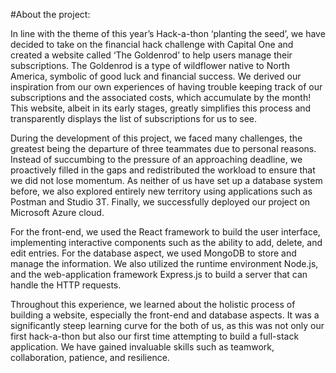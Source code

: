 #About the project: 

In line with the theme of this year’s Hack-a-thon ‘planting the seed’, we have decided to take on the financial hack challenge with Capital One and created a website called ‘The Goldenrod’ to help users manage their subscriptions. The Goldenrod is a type of wildflower native to North America, symbolic of good luck and financial success. We derived our inspiration from our own experiences of having trouble keeping track of our subscriptions and the associated costs, which accumulate by the month! This website, albeit in its early stages, greatly simplifies this process and transparently displays the list of subscriptions for us to see. 

During the development of this project, we faced many challenges, the greatest being the departure of three teammates due to personal reasons. Instead of succumbing to the pressure of an approaching deadline, we proactively filled in the gaps and redistributed the workload to ensure that we did not lose momentum. As neither of us have set up a database system before, we also explored entirely new territory using applications such as Postman and Studio 3T. Finally, we successfully deployed our project on Microsoft Azure cloud. 

For the front-end, we used the React framework to build the user interface, implementing interactive components such as the ability to add, delete, and edit entries. For the database aspect, we used MongoDB to store and manage the information. We also utilized the runtime environment Node.js, and the web-application framework Express.js to build a server that can handle the HTTP requests.

Throughout this experience, we learned about the holistic process of building a website, especially the front-end and database aspects. It was a significantly steep learning curve for the both of us, as this was not only our first hack-a-thon but also our first time attempting to build a full-stack application. We have gained invaluable skills such as teamwork, collaboration, patience, and resilience.  
